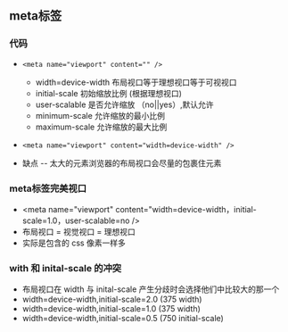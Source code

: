 ## meta标签
### 代码
- `<meta name="viewport" content="" />`
	- width=device-width 布局视口等于理想视口等于可视视口
	- initial-scale 初始缩放比例 (根据理想视口)
	- user-scalable 是否允许缩放 （no||yes）,默认允许
	- minimum-scale 允许缩放的最小比例
	- maximum-scale 允许缩放的最大比例 

- `<meta name="viewport" content="width=device-width" />`
- 缺点 -- 太大的元素浏览器的布局视口会尽量的包裹住元素

### meta标签完美视口
- <meta name="viewport" content="width=device-width，initial-scale=1.0，user-scalable=no />
- 布局视口 = 视觉视口 = 理想视口
- 实际是包含的 css 像素一样多

### with 和 inital-scale 的冲突
- 布局视口在 width 与 inital-scale 产生分歧时会选择他们中比较大的那一个
- width=device-width,initial-scale=2.0 (375 width)
- width=device-width,initial-scale=1.0 (375 width)
- width=device-width,initial-scale=0.5 (750 initial-scale)
